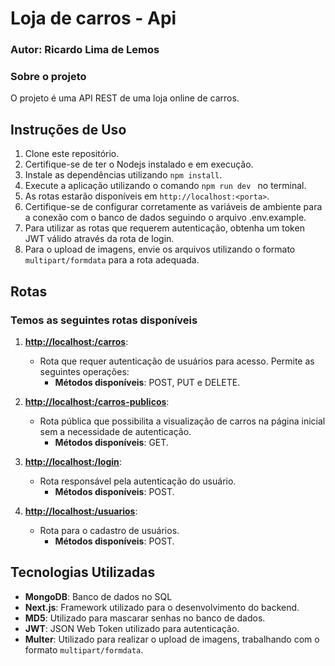 # Loja de carros - Api 
### Autor: Ricardo Lima de Lemos 
### Sobre o projeto

O projeto é uma API REST de uma loja online de carros.     

## Instruções de Uso

1. Clone este repositório.
2. Certifique-se de ter o Nodejs instalado e em execução.
3. Instale as dependências utilizando `npm install`.
4. Execute a aplicação utilizando o comando  `npm run dev ` no terminal.
5. As rotas estarão disponíveis em `http://localhost:<porta>`.
6. Certifique-se de configurar corretamente as variáveis de ambiente para a conexão com o banco de dados seguindo o arquivo .env.example.
7. Para utilizar as rotas que requerem autenticação, obtenha um token JWT válido através da rota de login.
8. Para o upload de imagens, envie os arquivos utilizando o formato `multipart/formdata` para a rota adequada.

## Rotas

### Temos as seguintes rotas disponíveis  

1. **[http://localhost:<porta>/carros](http://localhost:<porta>/Carros)**:
   - Rota que requer autenticação de usuários para acesso. Permite as seguintes operações:
     - **Métodos disponíveis**: POST, PUT e DELETE.

2. **[http://localhost:<porta>/carros-publicos](http://localhost:<porta>/CarrosPublicos)**:
   - Rota pública que possibilita a visualização de carros na página inicial sem a necessidade de autenticação.
     - **Métodos disponíveis**: GET.

3. **[http://localhost:<porta>/login](http://localhost:<porta>/Login)**:
   - Rota responsável pela autenticação do usuário.
     - **Métodos disponíveis**: POST.

4. **[http://localhost:<porta>/usuarios](http://localhost:<porta>/Usuarios)**:
   - Rota para o cadastro de usuários.
     - **Métodos disponíveis**: POST.

## Tecnologias Utilizadas

- **MongoDB**: Banco de dados no SQL
- **Next.js**: Framework utilizado para o desenvolvimento do backend.
- **MD5**: Utilizado para mascarar senhas no banco de dados.
- **JWT**: JSON Web Token utilizado para autenticação.
- **Multer**: Utilizado para realizar o upload de imagens, trabalhando com o formato `multipart/formdata`.




  
